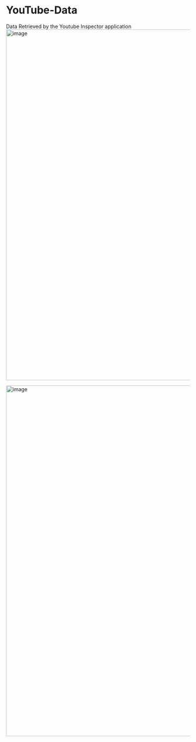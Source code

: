 # YouTube-Data
Data Retrieved by the Youtube Inspector application
<img width="960" alt="image" src="https://github.com/user-attachments/assets/8f302cc5-09a9-4819-92e2-ad42b187e9fe" />


<img width="960" alt="image" src="https://github.com/user-attachments/assets/571de222-73e2-4ae3-aac5-a6afc7f8bfd7" />
